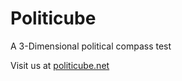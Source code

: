 # Politicube
A 3-Dimensional political compass test

Visit us at [politicube.net](http://politicube.net)
